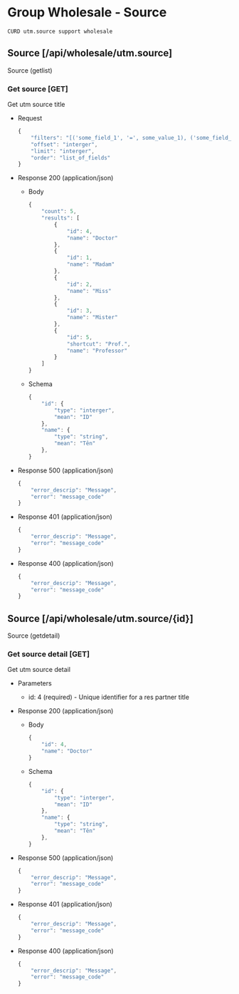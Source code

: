 # Group Wholesale - Source
	CURD utm.source support wholesale

## Source [/api/wholesale/utm.source]
Source (getlist)

### Get source [GET]
Get utm source title

+ Request
	```js
	{
		"filters": "[('some_field_1', '=', some_value_1), ('some_field_2', '!=', some_value_2)]",
		"offset": "interger",
		"limit": "interger",
		"order": "list_of_fields"
	}
	```

+ Response 200 (application/json)
	+ Body
		```js
		{
			"count": 5,
			"results": [
				{
					"id": 4,
					"name": "Doctor"
				},
				{
					"id": 1,
					"name": "Madam"
				},
				{
					"id": 2,
					"name": "Miss"
				},
				{
					"id": 3,
					"name": "Mister"
				},
				{
					"id": 5,
					"shortcut": "Prof.",
					"name": "Professor"
				}
			]
		}
		```
	+ Schema
		```js
		{
			"id": {
				"type": "interger",
				"mean": "ID"
			},
			"name": {
				"type": "string",
				"mean": "Tên"
			},
		}
		```

+ Response 500 (application/json)

	```js
	{
		"error_descrip": "Message",
		"error": "message_code"
	}
	```

+ Response 401 (application/json)

	```js
	{
		"error_descrip": "Message",
		"error": "message_code"
	}
	```

+ Response 400 (application/json)

	```js
	{
		"error_descrip": "Message",
		"error": "message_code"
	}
	```

## Source [/api/wholesale/utm.source/{id}]
Source (getdetail)
### Get source detail [GET]
Get utm source detail

+ Parameters
	+ id: 4 (required) - Unique identifier for a res partner title

+ Response 200 (application/json)
	+ Body
		```js
		{
			"id": 4,
			"name": "Doctor"
		}
		```
	+ Schema
		```js
		{
			"id": {
				"type": "interger",
				"mean": "ID"
			},
			"name": {
				"type": "string",
				"mean": "Tên"
			},
		}
		```

+ Response 500 (application/json)

	```js
	{
		"error_descrip": "Message",
		"error": "message_code"
	}
	```

+ Response 401 (application/json)

	```js
	{
		"error_descrip": "Message",
		"error": "message_code"
	}
	```

+ Response 400 (application/json)

	```js
	{
		"error_descrip": "Message",
		"error": "message_code"
	}
	```
